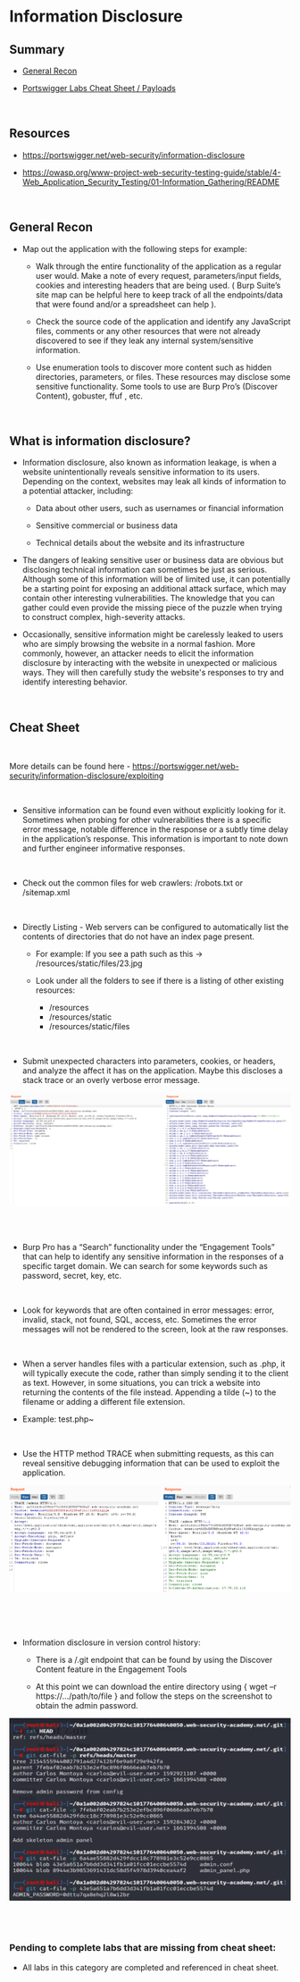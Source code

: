 # Information Disclosure

## Summary

* [General Recon](#general-recon)

* [Portswigger Labs Cheat Sheet / Payloads](#cheat-sheet)

<br>

## Resources

* https://portswigger.net/web-security/information-disclosure

* https://owasp.org/www-project-web-security-testing-guide/stable/4-Web_Application_Security_Testing/01-Information_Gathering/README

<br>

## General Recon

* Map out the application with the following steps for example:

    * Walk through the entire functionality of the application as a regular user would.  Make a note of every request, parameters/input fields, cookies and interesting headers that are being used.  ( Burp Suite’s site map can be helpful here to keep track of all the endpoints/data that were found and/or a spreadsheet can help ).

    * Check the source code of the application and identify any JavaScript files, comments or any other resources that were not already discovered to see if they leak any internal system/sensitive information.

    * Use enumeration tools to discover more content such as hidden directories, parameters, or files.  These resources may disclose some sensitive functionality. Some tools to use are Burp Pro’s (Discover Content), gobuster, ffuf , etc.

<br>

## What is information disclosure?

* Information disclosure, also known as information leakage, is when a website unintentionally reveals sensitive information to its users. Depending on the context, websites may leak all kinds of information to a potential attacker, including: 
    
    * Data about other users, such as usernames or financial information 

    * Sensitive commercial or business data 

    * Technical details about the website and its infrastructure 

* The dangers of leaking sensitive user or business data are obvious but disclosing technical information can sometimes be just as serious. Although some of this information will be of limited use, it can potentially be a starting point for exposing an additional attack surface, which may contain other interesting vulnerabilities. The knowledge that you can gather could even provide the missing piece of the puzzle when trying to construct complex, high-severity attacks. 

* Occasionally, sensitive information might be carelessly leaked to users who are simply browsing the website in a normal fashion. More commonly, however, an attacker needs to elicit the information disclosure by interacting with the website in unexpected or malicious ways. They will then carefully study the website's responses to try and identify interesting behavior. 

<br>

## Cheat Sheet

<br>

More details can be found here - https://portswigger.net/web-security/information-disclosure/exploiting

<br>


* Sensitive information can be found even without explicitly looking for it.  Sometimes when probing for other vulnerabilities there is a specific error message, notable difference in the response or a subtly time delay in the application’s response.  This information is important to note down and further engineer informative responses.

<br>

* Check out the common files for web crawlers:  /robots.txt or /sitemap.xml

<br>

* Directly Listing - Web servers can be configured to automatically list the contents of directories that do not have an index page present.

   * For example:  If you see a path such as this ->  /resources/static/files/23.jpg

   * Look under all the folders to see if there is a listing of other existing resources:

      * /resources
      * /resources/static
      * /resources/static/files

<br>

* Submit unexpected characters into parameters, cookies, or headers, and analyze the affect it has on the application.  Maybe this discloses a stack trace or an overly verbose error message.


![Stack Trace](https://github.com/ChrisM-X/PortSwigger-Academy-CheatSheets/blob/master/Information%20Disclosure/Images/StackTrace1.png)

<br><br>

* Burp Pro has a “Search” functionality under the “Engagement Tools” that can help to identify any sensitive information in the responses of a specific target domain.  We can search for some keywords such as password, secret, key, etc.

<br>

* Look for keywords that are often contained in error messages: error, invalid, stack, not found, SQL, access, etc.  Sometimes the error messages will not be rendered to the screen, look at the raw responses.

<br>

* When a server handles files with a particular extension, such as .php, it will typically execute the code, rather than simply sending it to the client as text. However, in some situations, you can trick a website into returning the contents of the file instead.  Appending a tilde (~) to the filename or adding a different file extension.

* Example:  test.php~

<br>

* Use the HTTP method TRACE when submitting requests, as this can reveal sensitive debugging information that can be used to exploit the application.


![Trace](https://github.com/ChrisM-X/PortSwigger-Academy-CheatSheets/blob/master/Information%20Disclosure/Images/ID-1.png)

<br><br><br>

* Information disclosure in version control history:

    * There is a /.git endpoint that can be found by using the Discover Content feature in the Engagement Tools

    * At this point we can download the entire directory using { wget –r https://.../path/to/file } and follow the steps on the screenshot to obtain the admin password.


![Version Control](https://github.com/ChrisM-X/PortSwigger-Academy-CheatSheets/blob/master/Information%20Disclosure/Images/ID-2.png)

<br><br>

### Pending to complete labs that are missing from cheat sheet:

* All labs in this category are completed and referenced in cheat sheet.
